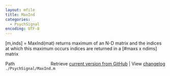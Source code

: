 ```yaml
---
layout: mfile
title: MaxInd
categories:
  - PsychSignal
encoding: UTF-8
---
```


\[m,inds\] = MaxInd\(mat\)
returns maximum of an N-D matrix and the indices at which this maximum
occurs
indices are returned in a \[\#maxs x ndims\] matrix


<div class="code_header" style="text-align:right;">
  <span style="float:left;">Path&nbsp;&nbsp;</span> <span class="counter">Retrieve <a href=
  "https://raw.github.com/Psychtoolbox-3/Psychtoolbox-3/beta/./PsychSignal/MaxInd.m">current version from GitHub</a> | View <a href=
  "https://github.com/Psychtoolbox-3/Psychtoolbox-3/commits/beta/./PsychSignal/MaxInd.m">changelog</a></span>
</div>
<div class="code">
  <code>./PsychSignal/MaxInd.m</code>
</div>
